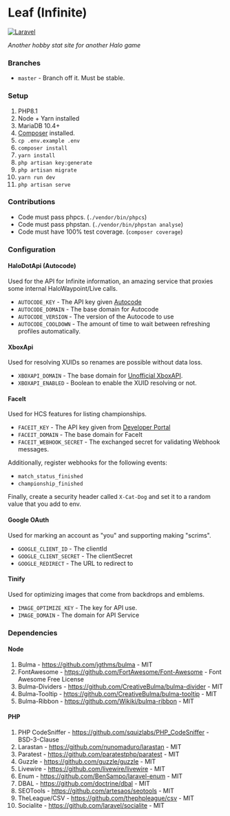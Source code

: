 # Leaf (Infinite)
[![Laravel](https://github.com/iBotPeaches/LeafApp_Infinite/actions/workflows/laravel.yml/badge.svg)](https://github.com/iBotPeaches/LeafApp_Infinite/actions/workflows/laravel.yml)

_Another hobby stat site for another Halo game_

### Branches
 * `master` - Branch off it. Must be stable.

### Setup
1. PHP8.1
1. Node + Yarn installed
1. MariaDB 10.4+
1. [Composer](https://getcomposer.org/) installed.
1. `cp .env.example .env`
1. `composer install`
1. `yarn install`
1. `php artisan key:generate`
1. `php artisan migrate`
1. `yarn run dev`
1. `php artisan serve`

### Contributions
 * Code must pass phpcs. (`./vendor/bin/phpcs`)
 * Code must pass phpstan. (`./vendor/bin/phpstan analyse`)
 * Code must have 100% test coverage. (`composer coverage`)

### Configuration

#### HaloDotApi (Autocode)
Used for the API for Infinite information, an amazing service that proxies some internal HaloWaypoint/Live calls.

 * `AUTOCODE_KEY` - The API key given [Autocode](https://autocode.com/lib/halo/)
 * `AUTOCODE_DOMAIN` - The base domain for Autocode
 * `AUTOCODE_VERSION` - The version of the Autocode to use
 * `AUTOCODE_COOLDOWN` - The amount of time to wait between refreshing profiles automatically.

#### XboxApi
Used for resolving XUIDs so renames are possible without data loss.

 * `XBOXAPI_DOMAIN` - The base domain for [Unofficial XboxAPI](https://xbl-api.prouser123.me/).
 * `XBOXAPI_ENABLED` - Boolean to enable the XUID resolving or not.

#### FaceIt
Used for HCS features for listing championships.

 * `FACEIT_KEY` - The API key given from [Developer Portal](https://developers.faceit.com)
 * `FACEIT_DOMAIN` - The base domain for FaceIt
 * `FACEIT_WEBHOOK_SECRET` - The exchanged secret for validating Webhook messages.

Additionally, register webhooks for the following events:

 * `match_status_finished`
 * `championship_finished`

Finally, create a security header called `X-Cat-Dog` and set it to a random value that you add to env.

#### Google OAuth
Used for marking an account as "you" and supporting making "scrims".

 * `GOOGLE_CLIENT_ID` - The clientId
 * `GOOGLE_CLIENT_SECRET` - The clientSecret
 * `GOOGLE_REDIRECT` - The URL to redirect to

#### Tinify
Used for optimizing images that come from backdrops and emblems.
 * `IMAGE_OPTIMIZE_KEY` - The key for API use.
 * `IMAGE_DOMAIN` - The domain for API Service

### Dependencies

#### Node
1. Bulma - https://github.com/jgthms/bulma - MIT
2. FontAwesome - https://github.com/FortAwesome/Font-Awesome - Font Awesome Free License
3. Bulma-Dividers - https://github.com/CreativeBulma/bulma-divider - MIT
4. Bulma-Tooltip - https://github.com/CreativeBulma/bulma-tooltip - MIT
5. Bulma-Ribbon - https://github.com/Wikiki/bulma-ribbon - MIT

#### PHP
1. PHP CodeSniffer - https://github.com/squizlabs/PHP_CodeSniffer - BSD-3-Clause 
2. Larastan - https://github.com/nunomaduro/larastan - MIT
3. Paratest - https://github.com/paratestphp/paratest - MIT
4. Guzzle - https://github.com/guzzle/guzzle - MIT
5. Livewire - https://github.com/livewire/livewire - MIT
6. Enum - https://github.com/BenSampo/laravel-enum - MIT
7. DBAL - https://github.com/doctrine/dbal - MIT
8. SEOTools - https://github.com/artesaos/seotools - MIT
9. TheLeague/CSV - https://github.com/thephpleague/csv - MIT
10. Socialite - https://github.com/laravel/socialite - MIT
